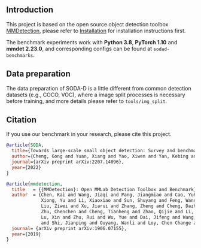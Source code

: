 ## Introduction

This project is based on the open source object detection toolbox [MMDetection](https://github.com/open-mmlab/mmdetection), please refer to [Installation](docs/en/get_started.md/#Installation) for installation instructions first.

The benchmark experiments work with **Python 3.8**, **PyTorch 1.10** and **mmdet 2.23.0**, and corresponding configs can be found at `sodad-benchmarks`.

## Data preparation
The data preparation of SODA-D is a little different from common detection datasets (e.g., COCO, VOC), where a image split processes is necessary before training, and more details please refer to `tools/img_split`.

## Citation

If you use our benchmark in your research, please cite this project.


```bibtex
@article{SODA,
  title={Towards large-scale small object detection: Survey and benchmarks},
  author={Cheng, Gong and Yuan, Xiang and Yao, Xiwen and Yan, Kebing and Zeng, Qinghua and Han, Junwei},
  journal={arXiv preprint arXiv:2207.14096},
  year={2022}
}
```

```bibtex
@article{mmdetection,
  title   = {{MMDetection}: Open MMLab Detection Toolbox and Benchmark},
  author  = {Chen, Kai and Wang, Jiaqi and Pang, Jiangmiao and Cao, Yuhang and
             Xiong, Yu and Li, Xiaoxiao and Sun, Shuyang and Feng, Wansen and
             Liu, Ziwei and Xu, Jiarui and Zhang, Zheng and Cheng, Dazhi and
             Zhu, Chenchen and Cheng, Tianheng and Zhao, Qijie and Li, Buyu and
             Lu, Xin and Zhu, Rui and Wu, Yue and Dai, Jifeng and Wang, Jingdong
             and Shi, Jianping and Ouyang, Wanli and Loy, Chen Change and Lin, Dahua},
  journal= {arXiv preprint arXiv:1906.07155},
  year={2019}
}
```
